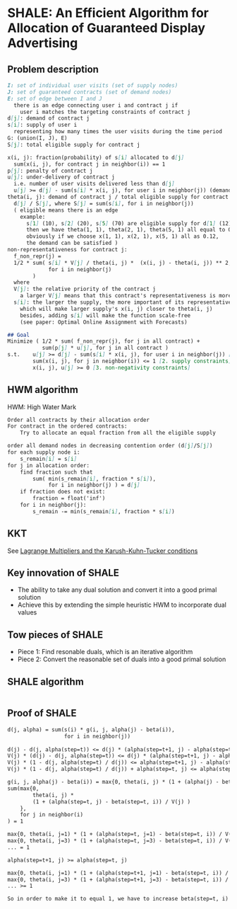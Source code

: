 # SHALE: An Efficient Algorithm for Allocation of Guaranteed Display Advertising

## Problem description
```markdown
I: set of individual user visits (set of supply nodes)
J: set of guaranteed contracts (set of demand nodes)
E: set of edge between I and J
  there is an edge connecting user i and contract j if 
    user i matches the targeting constraints of contract j
d[j]: demand of contract j
s[i]: supply of user i
  representing how many times the user visits during the time period
G: (union(I, J), E)
S[j]: total eligible supply for contract j

x(i, j): fraction(probability) of s[i] allocated to d[j]
  sum(x(i, j), for contract j in neighbor(i)) == 1
p[j]: penalty of contract j
u[j]: under-delivery of contract j
  i.e. number of user visits delivered less than d[j]
  u[j] >= d[j] - sum(s[i] * x(i, j), for user i in neighbor(j)) (demand constraint)
theta(i, j): demand of contract j / total eligible supply for contract j
  d[j] / S[j], where S[j] = sum(s[i], for i in neighbor(j))
  ( eligible means there is an edge
    example:
      s[1] (10), s[2] (20), s[5] (70) are eligible supply for d[1] (12),
      then we have theta(1, 1), theta(2, 1), theta(5, 1) all equal to 0.12
      obviously if we choose x(1, 1), x(2, 1), x(5, 1) all as 0.12,
      the demand can be satisfied )
non-representativeness for contract j:
  f_non_repr(j) = 
  1/2 * sum( s[i] * V[j] / theta(i, j) *  (x(i, j) - theta(i, j)) ** 2,
             for i in neighbor(j)
        )
  where
  V[j]: the relative priority of the contract j
    a larger V[j] means that this contract's representativeness is more important
  s[i]: the larger the supply, the more important of its representativeness,
    which will make larger supply's x(i, j) closer to theta(i, j)
    besides, adding s[i] will make the function scale-free
    (see paper: Optimal Online Assignment with Forecasts)

## Goal
Minimize ( 1/2 * sum( f_non_repr(j), for j in all contract) + 
           sum(p[j] * u[j], for j in all contract )
s.t.    u[j] >= d[j] - sum(s[i] * x(i, j), for user i in neighbor(j)) [1. demand constraints]
        sum(x(i, j), for j in neighbor(i)) <= 1 [2. supply constraints]
        x(i, j), u[j] >= 0 [3. non-negativity constraints]
```

## HWM algorithm
HWM: High Water Mark
```markdown
Order all contracts by their allocation order 
For contract in the ordered contracts:
    Try to allocate an equal fraction from all the eligible supply
```
```markdown
order all demand nodes in decreasing contention order (d[j]/S[j])
for each supply node i:
    s_remain[i] = s[i]
for j in allocation order:
    find fraction such that 
        sum( min(s_remain[i], fraction * s[i]), 
             for i in neighbor(j) ) = d[j]
    if fraction does not exist:
        fraction = float('inf')
    for i in neighbor(j):
        s_remain -= min(s_remain[i], fraction * s[i])
```

## KKT
See [Lagrange Multipliers and the Karush-Kuhn-Tucker conditions](http://www.csc.kth.se/utbildning/kth/kurser/DD3364/Lectures/KKT.pdf)

## Key innovation of SHALE
- The ability to take any dual solution and convert it into a good primal solution
- Achieve this by extending the simple heuristic HWM to incorporate dual values

## Tow pieces of SHALE
- Piece 1: Find resonable duals, which is an iterative algorithm
- Piece 2: Convert the reasonable set of duals into a good primal solution

## SHALE algorithm
```markdown

```

## Proof of SHALE
```markdown
d(j, alpha) = sum(s(i) * g(i, j, alpha(j) - beta(i)),
                  for i in neighbor(j))
                  
d(j) - d(j, alpha(step=t)) <= d(j) * (alpha(step=t+1, j) - alpha(step=t, j) / V(j)
V(j) * (d(j) - d(j, alpha(step=t)) <= d(j) * (alpha(step=t+1, j) - alpha(step=t, j))
V(j) * (1 - d(j, alpha(step=t) / d(j)) <= alpha(step=t+1, j) - alpha(step=t, j)
V(j) * (1 - d(j, alpha(step=t) / d(j)) + alpha(step=t, j) <= alpha(step=t+1, j)

g(i, j, alpha(j) - beta(i)) = max{0, theta(i, j) * (1 + (alpha(j) - beta(i))/V(j) )}
sum(max{0, 
        theta(i, j) * 
        (1 + (alpha(step=t, j) - beta(step=t, i)) / V(j) ) 
    },
    for j in neighbor(i) 
) = 1

max{0, theta(i, j=1) * (1 + (alpha(step=t, j=1) - beta(step=t, i)) / V(j) ) } +
max{0, theta(i, j=3) * (1 + (alpha(step=t, j=3) - beta(step=t, i)) / V(j) ) } +
... = 1

alpha(step=t+1, j) >= alpha(step=t, j) 

max{0, theta(i, j=1) * (1 + (alpha(step=t+1, j=1) - beta(step=t, i)) / V(j) ) } +
max{0, theta(i, j=3) * (1 + (alpha(step=t+1, j=3) - beta(step=t, i)) / V(j) ) } +
... >= 1

So in order to make it to equal 1, we have to increase beta(step=t, i) as beta(step=t+1, i)
```
